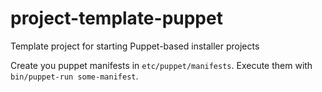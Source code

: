 # project-template-puppet

Template project for starting Puppet-based installer projects

Create you puppet manifests in ```etc/puppet/manifests```.
Execute them with ```bin/puppet-run some-manifest```.
